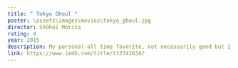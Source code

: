 ```yaml
---
title: " Tokyo Ghoul "
poster: \assets\images\movies\tokyo_ghoul.jpg
director: Shûhei Morita
rating: 4
year: 2015
description: My personal all time favorite, not necessarily good but I find myself deeply connected to the plot.
link: https://www.imdb.com/title/tt3741634/
---
```

